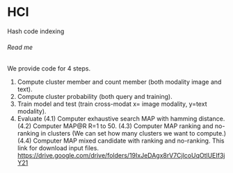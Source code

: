 # HCI
Hash code indexing
###### Read me ######
We provide code for 4 steps.
1. Compute cluster member and count member (both modality image and text).
2. Compute cluster probability (both query and training).
3. Train model and test (train cross-modat x= image modality, y=text modality).
4. Evaluate
	(4.1) Computer exhaustive search MAP with hamming distance.
	(4.2) Computer MAP@R R=1 to 50.
	(4.3) Computer MAP ranking and no-ranking in clusters (We can set how many clusters we want to compute.)
	(4.4) Computer MAP mixed candidate with ranking and no-ranking.
This link for download input files.
https://drive.google.com/drive/folders/19IxJeDAgx8rV7CjlcoUqOtlUEIf3jY21
